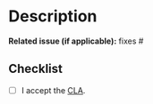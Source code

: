 # Description

**Related issue (if applicable):** fixes #<EyeTrackVR issue number goes here>

## Checklist

<!-- - [ ] The pull request is done against the latest development branch
- [ ] Only relevant files were touched
- [ ] Only one feature/fix was added per PR and the code change compiles without warnings
- [ ] The code change is tested and works with EyeTrackVR core ESP32 newest release -->

- [ ] I accept the [CLA](https://github.com/RedHawk989/EyeTrackVR/blob/main/repo-tools/CONTRIBUTING.md#contributor-license-agreement-cla).

<!-- _NOTE: The code change must pass CI tests. **Your PR cannot be merged unless tests pass**_ -->
